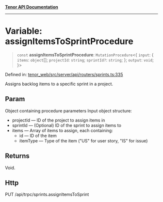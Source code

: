 [**Tenor API Documentation**](../../README.md)

***

# Variable: assignItemsToSprintProcedure

> `const` **assignItemsToSprintProcedure**: `MutationProcedure`\<\{ `input`: \{ `items`: `object`[]; `projectId`: `string`; `sprintId?`: `string`; \}; `output`: `void`; \}\>

Defined in: [tenor\_web/src/server/api/routers/sprints.ts:335](https://github.com/Apantli/Tenor/blob/551fcec623199ab0ac9668d926e7d67c9012d18e/tenor_web/src/server/api/routers/sprints.ts#L335)

Assigns backlog items to a specific sprint in a project.

## Param

Object containing procedure parameters
Input object structure:
- projectId — ID of the project to assign items in
- sprintId — (Optional) ID of the sprint to assign items to
- items — Array of items to assign, each containing:
  - id — ID of the item
  - itemType — Type of the item ("US" for user story, "IS" for issue)

## Returns

Void.

## Http

PUT /api/trpc/sprints.assignItemsToSprint
